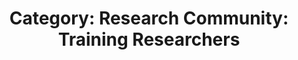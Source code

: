 ---
layout: category
title: 'Category: Research Community: Training Researchers'
tag: research_community,training_researchers
---